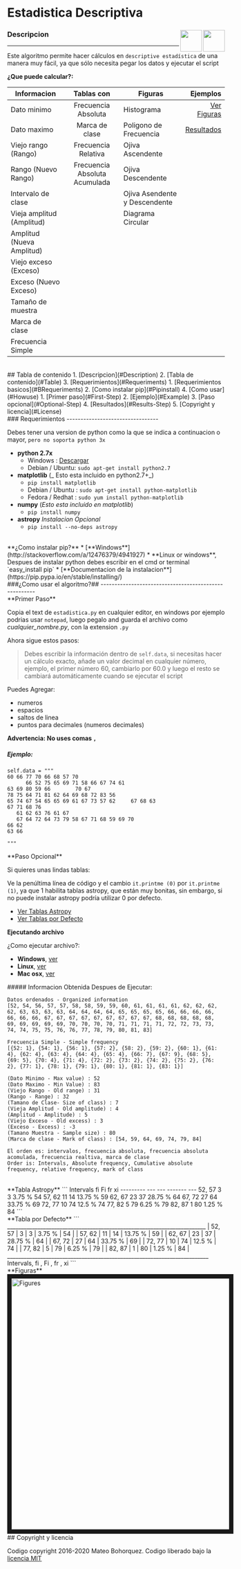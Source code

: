 # Estadistica Descriptiva

<div id='Description'/>

<div id='Description'/>
<a href="https://github.com/Milor123/Estadistica-statistic-/blob/master/README%28es%29.md">
<img align="right" src ="https://cdn2.iconfinder.com/data/icons/flags/flags/48/Spain.png" width="50" height="50"/></a>
<a href="https://github.com/Milor123/Estadistica-statistic-/blob/master/README.md">
<img align="right" src ="https://cdn1.iconfinder.com/data/icons/world-flags-circular/1000/Flag_of_United_Kingdom_-_Circle-128.png" width="50" height="50"/></a>

### Descripcion
-----------------------------

Este algoritmo permite hacer cálculos en `descriptive estadística` de una manera muy fácil, ya que sólo necesita pegar los datos y ejecutar el script

**¿Que puede calcular?:**

| Informacion | Tablas con  | Figuras  | Ejemplos |
| ------------- |:------------------------:|-----------------| -----:|
| Dato minimo   | Frecuencia Absoluta|Histograma   | [Ver Figuras](#Figures)|
| Dato maximo   | Marca de clase |Poligono de Frecuencia     |   [Resultados](#Results-Step) |
| Viejo rango (Rango)     |  Frecuencia Relativa |Ojiva Ascendente 
| Rango (Nuevo Rango)     | Frecuencia Absoluta Acumulada |Ojiva Descendente
| Intervalo de clase    | | Ojiva Asendente y Descendente 
| Vieja amplitud (Amplitud) | |  Diagrama Circular
| Amplitud (Nueva Amplitud)
| Viejo exceso (Exceso)
| Exceso (Nuevo Exceso)
| Tamaño de muestra
| Marca de clase
| Frecuencia Simple

<br/>
<div id='Table'/>
## Tabla de contenido
1.  [Descripcion](#Description)
2.  [Tabla de contenido](#Table)
3.  [Requerimientos](#Requeriments)
    1.  [Requerimientos basicos](#BRequeriments)
    2.  [Como instalar pip](#Pipinstall)
4.  [Como usar](#Howuse)
    1.  [Primer paso](#First-Step)
    2.  [Ejemplo](#Example)
    3.  [Paso opcional](#Optional-Step)
    4.  [Resultados](#Results-Step)
5. [Copyright y licencia](#License)

<br/>
<div id='Requeriments'/>
### Requerimientos
---------------------------------

Debes tener una version de python como la que se indica a continuacion o mayor, `pero no soporta python 3x`

<div id='BRequeriments'/>

*   **python 2.7x**
    *   Windows : [Descargar](https://www.python.org/downloads/release/python-279/)
    *   Debian / Ubuntu: `sudo apt-get install python2.7`
*   **matplotlib** (_ Esto esta incluido en python2.7+_)
    *   `pip install matplotlib`
    *   Debian / Ubuntu : `sudo apt-get install python-matplotlib`
    *   Fedora / Redhat : `sudo yum install python-matplotlib`
*   **numpy** (_Esto esta incluido en matplotlib_)
    *   `pip install numpy`
*   **astropy** _Instalacion Opcional_
    *   `pip install --no-deps astropy`
  
<br/>
<div id='Pipinstall'/>
**¿Como instalar pip?**
* [**Windows**](http://stackoverflow.com/a/12476379/4941927)
* **Linux or windows**, Despues de instalar python debes escribir en el cmd or terminal `easy_install pip`
* [**Documentacion de la instalacion**](https://pip.pypa.io/en/stable/installing/)

<br/>
<div id='Howuse'/>
###¿Como usar el algoritmo?##
------------------------------------------------------

<div id='First-Step'/>
**Primer Paso**

Copia el text de `estadistica.py` en cualquier editor, en windows por ejemplo podrias usar `notepad`, luego pegalo and guarda el archivo como *cualquier_nombre.py*, con la extension `.py`

Ahora sigue estos pasos: 


> Debes escribir la información dentro de `self.data`, si necesitas hacer un cálculo exacto,  añade un valor decimal en cualquier número, ejemplo, el primer número 60, cambiarlo por 60.0 y luego el resto se cambiará automáticamente cuando se ejecutar el script

Puedes Agregar:

* numeros
* espacios
* saltos de linea
* puntos para decimales (numeros decimales)

**Advertencia: No uses comas `,`**

<div id='Example'/>

##### Ejemplo:

```
self.data = """
60 66 77 70 66 68 57 70
      66 52 75 65 69 71 58 66 67 74 61
63 69 80 59 66        70 67 
78 75 64 71 81 62 64 69 68 72 83 56
65 74 67 54 65 65 69 61 67 73 57 62     67 68 63 
67 71 68 76
   61 62 63 76 61 67
   67 64 72 64 73 79 58 67 71 68 59 69 70
66 62 
63 66

"""
```
<div id='Optional-Step'/>
**Paso Opcional**

Si quieres unas lindas tablas:

Ve la penúltima línea de código y el cambio `it.printme (0)` por `it.printme (1)`, ya que 1 habilita tablas astropy, que están muy bonitas, sin embargo, si no puede instalar astropy podría utilizar 0 por defecto.

* [Ver Tablas Astropy](#Astropy) 
* [Ver Tablas por Defecto](#Default)


**Ejecutando archivo**

¿Como ejecutar archivo?:

*   **Windows**, [ver](https://stackoverflow.com/questions/1522564/how-do-i-run-a-python-program)
*   **Linux**, [ver](https://askubuntu.com/questions/244378/run-python-in-terminal)
*   **Mac osx**, [ver](https://stackoverflow.com/questions/21492214/how-to-run-python-script-on-terminal)

<div id='Results-Step'/>
##### Informacion Obtenida Despues de Ejecutar:

```
Datos ordenados - Organized information
[52, 54, 56, 57, 57, 58, 58, 59, 59, 60, 61, 61, 61, 61, 62, 62, 62, 62, 63, 63, 63, 63, 64, 64, 64, 64, 65, 65, 65, 65, 66, 66, 66, 66, 66, 66, 66, 67, 67, 67, 67, 67, 67, 67, 67, 67, 68, 68, 68, 68, 68, 69, 69, 69, 69, 69, 70, 70, 70, 70, 71, 71, 71, 71, 72, 72, 73, 73, 74, 74, 75, 75, 76, 76, 77, 78, 79, 80, 81, 83]

Frecuencia Simple - Simple frequency
[{52: 1}, {54: 1}, {56: 1}, {57: 2}, {58: 2}, {59: 2}, {60: 1}, {61: 4}, {62: 4}, {63: 4}, {64: 4}, {65: 4}, {66: 7}, {67: 9}, {68: 5}, {69: 5}, {70: 4}, {71: 4}, {72: 2}, {73: 2}, {74: 2}, {75: 2}, {76: 2}, {77: 1}, {78: 1}, {79: 1}, {80: 1}, {81: 1}, {83: 1}]

(Dato Minimo - Max value) : 52
(Dato Maximo - Min Value) : 83
(Viejo Rango - Old range) : 31
(Rango - Range) : 32
(Tamano de Clase- Size of class) : 7
(Vieja Amplitud - Old amplitude) : 4
(Amplitud - Amplitude) : 5
(Viejo Exceso - Old excess) : 3
(Exceso - Excess) : -3
(Tamano Muestra - Sample size) : 80
(Marca de clase - Mark of class) : [54, 59, 64, 69, 74, 79, 84]

El orden es: intervalos, frecuencia absoluta, frecuencia absoluta acomulada, frecuencia realtiva, marca de clase
Order is: Intervals, Absolute frequency, Cumulative absolute frequency, relative frequency, mark of class
```
<br/>
<div id='Astropy'/>
**Tabla Astropy**
```
Intervals  fi  Fi    fr    xi
--------- --- --- ------- ---
   52, 57   3   3  3.75 %  54
   57, 62  11  14 13.75 %  59
   62, 67  23  37 28.75 %  64
   67, 72  27  64 33.75 %  69
   72, 77  10  74  12.5 %  74
   77, 82   5  79  6.25 %  79
   82, 87   1  80  1.25 %  84
```
<br/>
<div id='Default'/>
**Tabla por Defecto**
```
________________________________________________________________________
|  52, 57  |  3  |  3  |  3.75 %  |  54  |
|  57, 62  |  11  |  14  |  13.75 %  |  59  |
|  62, 67  |  23  |  37  |  28.75 %  |  64  |
|  67, 72  |  27  |  64  |  33.75 %  |  69  |
|  72, 77  |  10  |  74  |  12.5 %  |  74  |
|  77, 82  |  5  |  79  |  6.25 %  |  79  |
|  82, 87  |  1  |  80  |  1.25 %  |  84  |
_________________________________________________________________________
Intervals, fi ,  Fi , fr , xi 
```
<br/>
**Figuras**
<div id='Figures'/>
<img src="https://goo.gl/8Lbb9u" alt="Figures" width="780" height="580" border="10" />

<div id='License'/>
## Copyright y licencia

Codigo copyright 2016-2020 Mateo Bohorquez. Codigo liberado bajo la [licencia MIT](https://github.com/Milor123/Estadistica-statistic-/blob/master/LICENSE)

